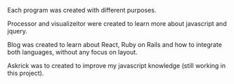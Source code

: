 Each program was created with different purposes.

Processor and visualizeitor were created to learn more about javascript and jquery.

Blog was created to learn about React, Ruby on Rails and how to integrate both languages, without any focus on layout.

Askrick was to created to improve my javascript knowledge (still working in this project).